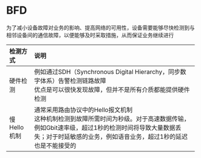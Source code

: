 # BFD

为了减小设备故障对业务的影响、提高网络的可用性，设备需要能够尽快检测到与相邻设备间的通信故障，以便能够及时采取措施，从而保证业务继续进行

| 检测方式 | 说明 |
| :-- | :-- |
| 硬件检测 | 例如通过SDH（Synchronous Digital Hierarchy，同步数字体系）告警检测链路故障<br />优点是可以很快发现故障，但并不是所有介质都能提供硬件检测 |
| 慢Hello机制 | 通常采用路由协议中的Hello报文机制<br />这种机制检测到故障所需时间为秒级。对于高速数据传输，例如Gbit速率级，超过1秒的检测时间将导致大量数据丢失；对于时延敏感的业务，例如语音业务，超过1秒的延迟也是不能接受的 |